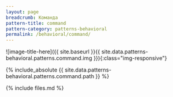 ```yaml
---
layout: page
breadcrumb: Команда
pattern-title: command
pattern-category: patterns-behavioral
permalink: /behavioral/command/
---
```

![image-title-here]({{ site.baseurl }}{{ site.data.patterns-behavioral.patterns.command.img }}){:class="img-responsive"}

{% include_absolute {{ site.data.patterns-behavioral.patterns.command.path }} %}

{% include files.md %}
